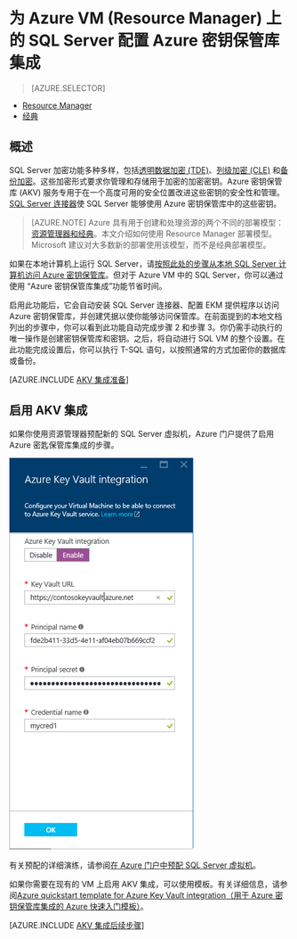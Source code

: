 <properties
	pageTitle="为 Azure VM (Resource Manager) 上的 SQL Server 配置 Azure 密钥保管库集成"
	description="了解如何自动配置用于 Azure 密钥保管库的 SQL Server 加密。本主题说明如何将 Azure 密钥保管库集成用于通过 Resource Manager 创建的 SQL Server 虚拟机。"
	services="virtual-machines-windows"
	documentationCenter=""
	authors="rothja"
	manager="jeffreyg"
	editor=""
	tags="azure-service-management"/>

<tags
	ms.service="virtual-machines-windows"
	ms.date="03/24/2016"
	wacn.date="06/07/2016"/>

# 为 Azure VM (Resource Manager) 上的 SQL Server 配置 Azure 密钥保管库集成

> [AZURE.SELECTOR]
- [Resource Manager](/documentation/articles/virtual-machines-windows-ps-sql-keyvault)
- [经典](/documentation/articles/virtual-machines-windows-classic-ps-sql-keyvault)

## 概述
SQL Server 加密功能多种多样，包括[透明数据加密 (TDE)](https://msdn.microsoft.com/zh-cn/library/bb934049.aspx)、[列级加密 (CLE)](https://msdn.microsoft.com/zh-cn/library/ms173744.aspx) 和[备份加密](https://msdn.microsoft.com/zh-cn/library/dn449489.aspx)。这些加密形式要求你管理和存储用于加密的加密密钥。Azure 密钥保管库 (AKV) 服务专用于在一个高度可用的安全位置改进这些密钥的安全性和管理。[SQL Server 连接器](http://www.microsoft.com/download/details.aspx?id=45344)使 SQL Server 能够使用 Azure 密钥保管库中的这些密钥。

> [AZURE.NOTE] Azure 具有用于创建和处理资源的两个不同的部署模型：[资源管理器和经典](/documentation/articles/resource-manager-deployment-model)。本文介绍如何使用 Resource Manager 部署模型。Microsoft 建议对大多数新的部署使用该模型，而不是经典部署模型。

如果在本地计算机上运行 SQL Server，请[按照此处的步骤从本地 SQL Server 计算机访问 Azure 密钥保管库](https://msdn.microsoft.com/zh-cn/library/dn198405.aspx)。但对于 Azure VM 中的 SQL Server，你可以通过使用 “Azure 密钥保管库集成”功能节省时间。

启用此功能后，它会自动安装 SQL Server 连接器、配置 EKM 提供程序以访问 Azure 密钥保管库，并创建凭据以使你能够访问保管库。在前面提到的本地文档列出的步骤中，你可以看到此功能自动完成步骤 2 和步骤 3。你仍需手动执行的唯一操作是创建密钥保管库和密钥。之后，将自动进行 SQL VM 的整个设置。在此功能完成设置后，你可以执行 T-SQL 语句，以按照通常的方式加密你的数据库或备份。

[AZURE.INCLUDE [AKV 集成准备](../includes/virtual-machines-sql-server-akv-prepare.md)]

## 启用 AKV 集成
如果你使用资源管理器预配新的 SQL Server 虚拟机，Azure 门户提供了启用 Azure 密匙保管库集成的步骤。

![SQL ARM Azure 密钥保管库集成](./media/virtual-machines-windows-ps-sql-keyvault/azure-sql-arm-akv.png)

有关预配的详细演练，请参阅[在 Azure 门户中预配 SQL Server 虚拟机](/documentation/articles/virtual-machines-windows-portal-sql-server-provision)。

如果你需要在现有的 VM 上启用 AKV 集成，可以使用模板。有关详细信息，请参阅[Azure quickstart template for Azure Key Vault integration（用于 Azure 密钥保管库集成的 Azure 快速入门模板）](https://github.com/Azure/azure-quickstart-templates/tree/master/101-vm-sql-keyvault-setup)。


[AZURE.INCLUDE [AKV 集成后续步骤](../includes/virtual-machines-sql-server-akv-next-steps.md)]

<!---HONumber=Mooncake_0509_2016-->